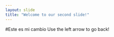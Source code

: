 ```yaml
---
layout: slide
title: "Welcome to our second slide!"
---
```

#Este es mi cambio
Use the left arrow to go back!
